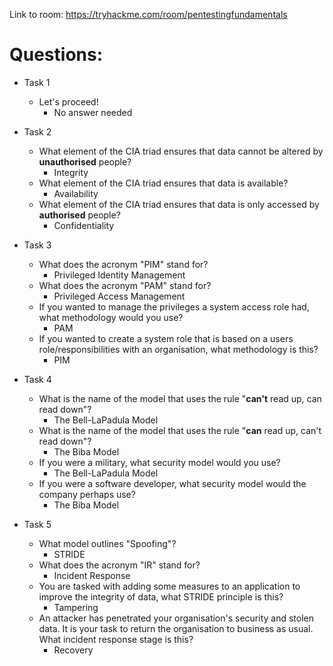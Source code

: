 Link to room: https://tryhackme.com/room/pentestingfundamentals

# Questions:

- Task 1
	- Let's proceed!
		- No answer needed

- Task 2
	- What element of the CIA triad ensures that data cannot be altered by **unauthorised** people?
		- Integrity
	- What element of the CIA triad ensures that data is available?
		- Availability
	- What element of the CIA triad ensures that data is only accessed by **authorised** people?
		- Confidentiality

- Task 3
	- What does the acronym "PIM" stand for?
		- Privileged Identity Management
	- What does the acronym "PAM" stand for?
		- Privileged Access Management
	- If you wanted to manage the privileges a system access role had, what methodology would you use?
		- PAM
	- If you wanted to create a system role that is based on a users role/responsibilities with an organisation, what methodology is this? 
		- PIM

- Task 4	
	- What is the name of the model that uses the rule "**can't** read up, can read down"?
		- The Bell-LaPadula Model
	- What is the name of the model that uses the rule "**can** read up, can't read down"?
		- The Biba Model
	- If you were a military, what security model would you use?
		- The Bell-LaPadula Model
	- If you were a software developer, what security model would the company perhaps use?
		- The Biba Model

- Task 5
	- What model outlines "Spoofing"?
		- STRIDE
	- What does the acronym "IR" stand for?
		- Incident Response
	- You are tasked with adding some measures to an application to improve the integrity of data, what STRIDE principle is this?
		- Tampering
	- An attacker has penetrated your organisation's security and stolen data. It is your task to return the organisation to business as usual. What incident response stage is this?
		- Recovery
